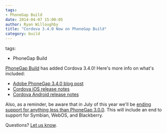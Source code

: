 ```yaml
---
tags:
- PhoneGap Build
date: 2014-04-07 15:00:05
author: Ryan Willoughby
title: "Cordova 3.4.0 Now on PhoneGap Build"
category: build
---
```

tags:
- PhoneGap Build

[PhoneGap Build](http://build.phonegap.com) has added Cordova 3.4.0! Here's more info on what's included:

 * [Adobe PhoneGap 3.4.0 blog post](http://phonegap.com/blog/2014/03/04/phonegap-3-4-release/)
 * [Cordova iOS release notes](https://github.com/apache/cordova-ios/blob/3.4.0/RELEASENOTES.md)
 * [Cordova Android release notes](https://github.com/apache/cordova-android/blob/3.4.0/RELEASENOTES.md)
 
Also, as a reminder, be aware that in July of this year we'll be [ending support for anything less than PhoneGap 3.0.0](http://phonegap.com/blog/2014/02/21/platform-deprecation/). This will include an end to support for Symbian, WebOS, and Blackberry.

Questions? [Let us know](http://community.phonegap.com/nitobi).
